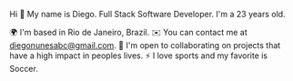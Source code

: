 Hi 👋 My name is Diego.
Full Stack Software Developer.
I'm a 23 years old.


🌍 I'm based in Rio de Janeiro, Brazil.
✉️ You can contact me at diegonunesabc@gmail.com.
🤝 I'm open to collaborating on projects that have a high impact in peoples lives.
⚡ I love sports and my favorite is Soccer.
